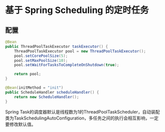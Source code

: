 # 基于 Spring Scheduling 的定时任务

## 配置

```java
@Bean
public ThreadPoolTaskExecutor taskExecutor() {
    ThreadPoolTaskExecutor pool = new ThreadPoolTaskExecutor();
    pool.setCorePoolSize(5);
    pool.setMaxPoolSize(10);
    pool.setWaitForTasksToCompleteOnShutdown(true);

    return pool;
}

@Bean(initMethod = "init")
public ScheduleHandler scheduleHandler() {
    return new ScheduleHandler();
}
```

Spring Task的调度器默认是线程数为1的ThreadPoolTaskScheduler，自动装配类为TaskSchedulingAutoConfiguration，多任务之间的执行会相互影响，一定要修改默认值。



